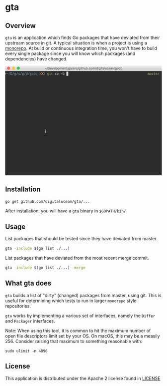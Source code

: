 # gta

## Overview

`gta` is an application which finds Go packages that have deviated from their upstream
source in git. A typical situation is when a project is using a
[monorepo](https://www.digitalocean.com/company/blog/taming-your-go-dependencies/).
At build or continuous integration time, you won't have to build every single package
since you will know which packages (and dependencies) have changed.

 ![GTA in Action](gta.gif)

## Installation

```sh
go get github.com/digitalocean/gta/...
```

After installation, you will have a `gta` binary in `$GOPATH/bin/`

## Usage

List packages that should be tested since they have deviated from master.

```sh
gta -include $(go list ./...)
```

List packages that have deviated from the most recent merge commit.

```sh
gta -include $(go list ./...) -merge
```

## What gta does

`gta` builds a list of "dirty" (changed) packages from master, using git. This is useful for determining which
tests to run in larger `monorepo` style repositories.

`gta` works by implementing a various set of interfaces, namely the `Differ` and `Packager` interfaces.

Note: When using this tool, it is common to hit the maximum number of open file descriptors limit set by your OS.
On macOS, this may be a measily 256. Consider raising that maximum to something reasonable with:

```
sudo ulimit -n 4096
```

## License

This application is distributed under the Apache 2 license found in [LICENSE](LICENSE)
